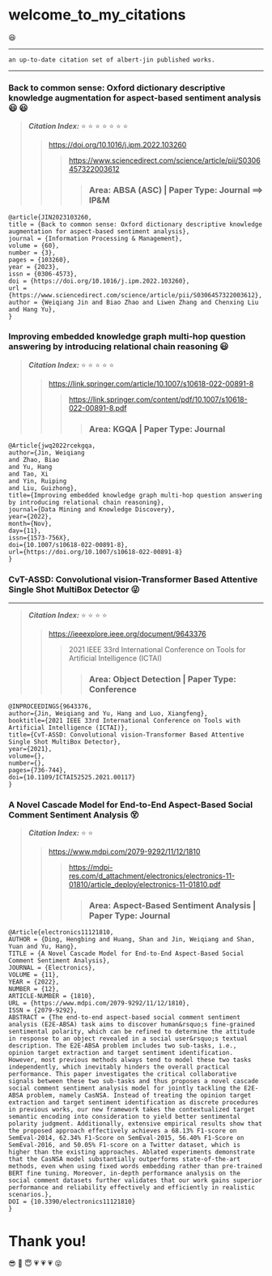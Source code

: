 # welcome_to_my_citations 
:laughing:
***
    an up-to-date citation set of albert-jin published works.
***

### Back to common sense: Oxford dictionary descriptive knowledge augmentation for aspect-based sentiment analysis :smiley: :smiley:
> ***Citation Index:*** :star: :star: :star: :star: :star: :star: :star:
>> https://doi.org/10.1016/j.ipm.2022.103260
>>> https://www.sciencedirect.com/science/article/pii/S0306457322003612
>>>> ### Area: ABSA (ASC) | Paper Type: Journal ==> IP&M

```
@article{JIN2023103260,
title = {Back to common sense: Oxford dictionary descriptive knowledge augmentation for aspect-based sentiment analysis},
journal = {Information Processing & Management},
volume = {60},
number = {3},
pages = {103260},
year = {2023},
issn = {0306-4573},
doi = {https://doi.org/10.1016/j.ipm.2022.103260},
url = {https://www.sciencedirect.com/science/article/pii/S0306457322003612},
author = {Weiqiang Jin and Biao Zhao and Liwen Zhang and Chenxing Liu and Hang Yu},
}
```

### Improving embedded knowledge graph multi-hop question answering by introducing relational chain reasoning :smiley:
> ***Citation Index:*** :star: :star: :star: :star: :star:
>> https://link.springer.com/article/10.1007/s10618-022-00891-8
>>> https://link.springer.com/content/pdf/10.1007/s10618-022-00891-8.pdf
>>>> ### Area: KGQA | Paper Type: Journal
```
@Article{jwq2022rcekgqa,
author={Jin, Weiqiang
and Zhao, Biao
and Yu, Hang
and Tao, Xi
and Yin, Ruiping
and Liu, Guizhong},
title={Improving embedded knowledge graph multi-hop question answering by introducing relational chain reasoning},
journal={Data Mining and Knowledge Discovery},
year={2022},
month={Nov},
day={11},
issn={1573-756X},
doi={10.1007/s10618-022-00891-8},
url={https://doi.org/10.1007/s10618-022-00891-8}
}
```

### CvT-ASSD: Convolutional vision-Transformer Based Attentive Single Shot MultiBox Detector :stuck_out_tongue_winking_eye:
***
> ***Citation Index:*** :star: :star: :star: :star: 
>> https://ieeexplore.ieee.org/document/9643376
>>> 2021 IEEE 33rd International Conference on Tools for Artificial Intelligence (ICTAI)
>>>> ### Area: Object Detection | Paper Type: Conference

```
@INPROCEEDINGS{9643376,  
author={Jin, Weiqiang and Yu, Hang and Luo, Xiangfeng},
booktitle={2021 IEEE 33rd International Conference on Tools with Artificial Intelligence (ICTAI)},
title={CvT-ASSD: Convolutional vision-Transformer Based Attentive Single Shot MultiBox Detector},
year={2021},
volume={},
number={},
pages={736-744},
doi={10.1109/ICTAI52525.2021.00117}
}
```

### A Novel Cascade Model for End-to-End Aspect-Based Social Comment Sentiment Analysis :dizzy_face: 
> ***Citation Index:*** :star: :star:
>> https://www.mdpi.com/2079-9292/11/12/1810
>>> https://mdpi-res.com/d_attachment/electronics/electronics-11-01810/article_deploy/electronics-11-01810.pdf
>>>> ### Area: Aspect-Based Sentiment Analysis | Paper Type: Journal

```
@Article{electronics11121810,
AUTHOR = {Ding, Hengbing and Huang, Shan and Jin, Weiqiang and Shan, Yuan and Yu, Hang},
TITLE = {A Novel Cascade Model for End-to-End Aspect-Based Social Comment Sentiment Analysis},
JOURNAL = {Electronics},
VOLUME = {11},
YEAR = {2022},
NUMBER = {12},
ARTICLE-NUMBER = {1810},
URL = {https://www.mdpi.com/2079-9292/11/12/1810},
ISSN = {2079-9292},
ABSTRACT = {The end-to-end aspect-based social comment sentiment analysis (E2E-ABSA) task aims to discover human&rsquo;s fine-grained sentimental polarity, which can be refined to determine the attitude in response to an object revealed in a social user&rsquo;s textual description. The E2E-ABSA problem includes two sub-tasks, i.e., opinion target extraction and target sentiment identification. However, most previous methods always tend to model these two tasks independently, which inevitably hinders the overall practical performance. This paper investigates the critical collaborative signals between these two sub-tasks and thus proposes a novel cascade social comment sentiment analysis model for jointly tackling the E2E-ABSA problem, namely CasNSA. Instead of treating the opinion target extraction and target sentiment identification as discrete procedures in previous works, our new framework takes the contextualized target semantic encoding into consideration to yield better sentimental polarity judgment. Additionally, extensive empirical results show that the proposed approach effectively achieves a 68.13% F1-score on SemEval-2014, 62.34% F1-Score on SemEval-2015, 56.40% F1-Score on SemEval-2016, and 50.05% F1-score on a Twitter dataset, which is higher than the existing approaches. Ablated experiments demonstrate that the CasNSA model substantially outperforms state-of-the-art methods, even when using fixed words embedding rather than pre-trained BERT fine tuning. Moreover, in-depth performance analysis on the social comment datasets further validates that our work gains superior performance and reliability effectively and efficiently in realistic scenarios.},
DOI = {10.3390/electronics11121810}
}
```

# Thank you!

:sunglasses: :pray: :innocent: :heartpulse: :heartpulse: :heartpulse: 	:stuck_out_tongue_closed_eyes:

